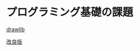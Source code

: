 # プログラミング基礎の課題


[drawlib](https://github.com/knr2/programming_base/tree/main/drawlib)

[改良版](https://github.com/knr2/programming_base/tree/main/drawlib/improved_version)
